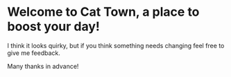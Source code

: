 <h1>Welcome to Cat Town, a place to boost your day!</h1>

I think it looks quirky, but if you think something needs changing feel free to give me feedback.

Many thanks in advance!
